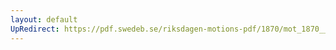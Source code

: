 ```yaml
---
layout: default
UpRedirect: https://pdf.swedeb.se/riksdagen-motions-pdf/1870/mot_1870__ak__00242/mot_1870__ak__00242_001.pdf
---
```

